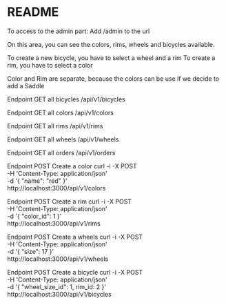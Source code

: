 # README

To access to the admin part:
Add /admin to the url

On this area, you can see the colors, rims, wheels and bicycles available.

To create a new bicycle, you have to select a wheel and a rim
To create a rim, you have to select a color

Color and Rim are separate, because the colors can be use if we decide to add a Saddle



Endpoint GET all bicycles
/api/v1/bicycles

Endpoint GET all colors
/api/v1/colors

Endpoint GET all rims
/api/v1/rims

Endpoint GET all wheels
/api/v1/wheels

Endpoint GET all orders
/api/v1/orders

Endpoint POST Create a color
curl -i -X POST \
     -H 'Content-Type: application/json'\
     -d '{ "name": "red" }' \
     http://localhost:3000/api/v1/colors

Endpoint POST Create a rim
curl -i -X POST \
     -H 'Content-Type: application/json' \
     -d '{ "color_id": 1 }' \
     http://localhost:3000/api/v1/rims

Endpoint POST Create a wheels
curl -i -X POST \
     -H 'Content-Type: application/json' \
     -d '{ "size": 17 }' \
     http://localhost:3000/api/v1/wheels

Endpoint POST Create a bicycle
curl -i -X POST \
     -H 'Content-Type: application/json' \
     -d '{ "wheel_size_id": 1, rim_id: 2 }' \
     http://localhost:3000/api/v1/bicycles
